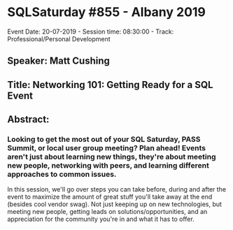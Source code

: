 # SQLSaturday #855 - Albany 2019
Event Date: 20-07-2019 - Session time: 08:30:00 - Track: Professional/Personal Development
## Speaker: Matt Cushing
## Title: Networking 101: Getting Ready for a SQL Event
## Abstract:
### Looking to get the most out of your SQL Saturday, PASS Summit, or local user group meeting? Plan ahead!  Events aren't just about learning new things, they're about meeting new people, networking with peers, and learning different approaches to common issues.

In this session, we'll go over steps you can take before, during and after the event to maximize the amount of great stuff you'll take away at the end (besides cool vendor swag).  Not just keeping up on new technologies, but meeting new people, getting leads on solutions/opportunities, and an appreciation for the community you're in and what it has to offer.
